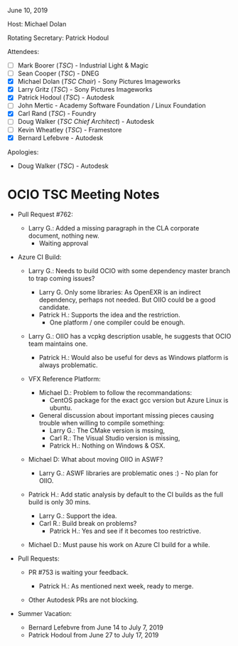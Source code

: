 <!--
SPDX-License-Identifier: CC-BY-4.0
Copyright Contributors to the OpenColorIO Project.
-->

June 10, 2019

Host: Michael Dolan

Rotating Secretary: Patrick Hodoul

Attendees:
  * [ ] Mark Boorer (_TSC_) - Industrial Light & Magic
  * [ ] Sean Cooper (_TSC_) - DNEG
  * [X] Michael Dolan (_TSC Chair_) - Sony Pictures Imageworks
  * [X] Larry Gritz (_TSC_) - Sony Pictures Imageworks
  * [X] Patrick Hodoul (_TSC_) - Autodesk
  * [ ] John Mertic - Academy Software Foundation / Linux Foundation
  * [X] Carl Rand (_TSC_) - Foundry
  * [ ] Doug Walker (_TSC Chief Architect_) - Autodesk
  * [ ] Kevin Wheatley (_TSC_) - Framestore
  * [X] Bernard Lefebvre - Autodesk

Apologies:
  * Doug Walker (_TSC_) - Autodesk

# **OCIO TSC Meeting Notes**

* Pull Request #762:
    - Larry G.: Added a missing paragraph in the CLA corporate document, nothing new.
        - Waiting approval

* Azure CI Build:
    - Larry G.: Needs to build OCIO with some dependency master branch to trap coming issues?
        - Larry G. Only some libraries:
            As OpenEXR is an indirect dependency, perhaps not needed.
            But OIIO could be a good candidate.
        - Patrick H.: Supports the idea and the restriction.
            - One platform / one compiler could be enough.

    - Larry G.: OIIO has a vcpkg description usable, he suggests that OCIO team maintains one.
        - Patrick H.: Would also be useful for devs as Windows platform is always problematic.

    - VFX Reference Platform:
        - Michael D.: Problem to follow the recommandations:
            - CentOS package for the exact gcc version but Azure Linux is ubuntu.
        - General discussion about important missing pieces causing trouble when willing to compile something:
            - Larry G.: The CMake version is mssing, 
            - Carl R.: The Visual Studio version is missing,
            - Patrick H.: Nothing on Windows & OSX.

    - Michael D: What about moving OIIO in ASWF?
        - Larry G.: ASWF libraries are problematic ones :) - No plan for OIIO.

    - Patrick H.: Add static analysis by default to the CI builds as the full build is only 30 mins.
        - Larry G.: Support the idea.
        - Carl R.: Build break on problems?
            - Patrick H.: Yes and see if it becomes too restrictive.

    - Michael D.: Must pause his work on Azure CI build for a while.

* Pull Requests:
    - PR #753 is waiting your feedback.
        - Patrick H.: As mentioned next week, ready to merge.

    - Other Autodesk PRs are not blocking.

* Summer Vacation:
    - Bernard Lefebvre from June 14 to July  7, 2019
    - Patrick Hodoul   from June 27 to July 17, 2019

